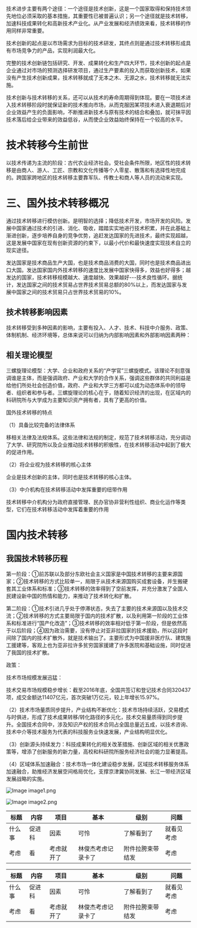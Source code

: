 技术进步主要有两个途径：一个途径是技术创新，这是一个国家取得和保持技术领先地位必须采取的基本措施，其重要性已被普遍认识；另一个途径就是技术转移，加速科技成果转化和高新技术产业化。从产业发展和经济绩效来看，技术转移的作用同样非常重要。

技术创新的起点是以市场需求为目标的技术研发，其终点则是通过技术转移形成具有市场竞争力的产品，实现利润最大化。

完整的技术创新链包括研究、开发、成果转化和生产四大环节，技术创新的起点是企业通过对市场的预测选择研发项目，通过生产要素的投入而获取创新技术，如果没有产生技术创新成果，技术转移就成了无本之木、无源之水，技术转移就无法实施。

技术创新与技术转移的关系，还可以从技术的寿命周期得到体现。要在一项技术进入技术转移阶段时就保证新的技术推向市场，从而克服因某项技术进入衰退期后对企业效益产生的负面影响，不断推进新技术与原有技术的结合和叠加，就可抹平因技术落后给企业带来的效益低谷，从而使企业效益始终保持在一个较高的水平。

# 技术转移今生前世

以技术传递为主流的阶段：古代农业经济社会。受社会条件所限，地区性的技术转移是由商人、游人、工匠、宗教和文化传播等个人零星、散落和有选择性地完成的。跨国家跨地区的技术转移主要靠军队、传教士和商人等人员的流动来实现。

# 三、国外技术转移概况

通过技术转移进行模仿创新。是明智的选择；降低技术开发，市场开发的风险。发展中国家通过技术的引进、消化、吸收，踏踏实实地进行技术积累，并在此基础上渐进创新，逐步培养自身的竞争优势，追赶发达国家的先进技术，最终实现超越，这是发展中国家在现有创新资源的约束下，以最小代价和最快速度实现技术自立的现实途径。

发达国家是技术商品生产大国，也是技术商品消费的大国，同时也是技术商品进出口大国。发达国家国内外技术转移的速度比发展中国家快得多，效益也好得多；越发达的国家，技术转移规模越大、速度越快、效果越好---技术良性循环。据统计，发达国家之间的技术贸易占世界技术贸易总额的80%以上，而发达国家与发展中国家之间的技术贸易只占世界技术贸易的10%。

## 技术转移影响因素

技术转移受到多种因素的影响，主要有投入、人才、技术、科技中介服务、政策、体制机制、经济环境等，总体来说可以归纳为内部影响因素和外部影响因素两种：

## 相关理论模型

三螺旋理论模型：大学、企业和政府关系的“产学官”三螺旋模式。该理论不刻意强调谁是主体，而是强调政府、产业和大学的合作关系，强调这些群体的共同利益是给他们所处社会创造价值，政府、产业和大学三方都可以成为动态体系中的领导者、组织者和参与者。三螺旋理论的核心在于，随着知识经济的出现，在区域内的科研院所与大学成为主要知识资产拥有者，具有了更高的价值。

国外技术转移的特点

（1）具备比较完备的法律体系

移相关法律及法规体系。这些法律和法规的制定，规范了技术转移活动，充分调动了大学、研究院所以及企业推动技术转移的积极性，在技术转移活动中起到了极大的促进作用。

（2）将企业视为技术转移的核心主体

企业是技术创新的主体，同时也是技术转移的核心主体。

（3）中介机构在技术转移活动中发挥重要的纽带作用

技术转移中介机构分为政府直接管理、民办官协非营利性组织、商业化运作等类型，它们在技术转移活动中发挥着重要的作用

# 国内技术转移

## 我国技术转移历程

第一阶段：①前苏联以及部分东欧社会主义国家是中国技术转移的主要来源国家；②技术转移的方式比较单一，局限于从技术来源国购买成套设备，并生搬硬套其工业体系和标准；③技术转移的效率得到了空前发挥，并充分激发了全国人民建设新中国的热情和能力，来推动了技术转化和扩散。

第二阶段：①技术引进几乎处于停滞状态，失去了主要的技术来源国以及技术交流；②技术转移的方式主要局限于国内的技术扩散，以及利用第一阶段的工业体系和标准进行“国产化改造”；③技术转移的效率相对低于第一阶段，但是依然高于以后阶段；④因为政治需要，没有停止对亚非拉国家的技术援助，所以这段时间除了国内的技术扩散外，就是技术输出了。主要形式为中国援非医疗队、建筑施工援建等，客观上也为亚非拉许多贫穷国家援建了许多医院和基础设施，同时促进了我国的技术扩散。

政策：

技术市场规模发展迅猛：

技术交易市场规模稳步增长：截至2016年底，全国共签订和登记技术合同320437项，成交金额达11407亿元，首次突破1万亿元，较上年增长15.97%。

（2）技术市场量质同步提升，产业结构不断优化：技术市场持续活跃，交易模式与时俱进，形成了技术成果转移/转化路径的多元化，技术交易量质得到同步提升。全国技术合同中，涉及知识产权的技术合同占全国总量近五成，以技术咨询、技术中介等技术服务为代表的科技服务业快速发展，产业结构明显优化。

（3）创新源头持续发力：科技成果转化的相关改革措施、创新区域的相关优惠政策等，增添了创新服务的新力量，高校和科研院所服务经济社会的能力显著提高。

（4）区域体系加速融合：技术市场一体化建设稳步发展，区域技术转移服务体系加速融合，助推经济发展空间格局优化，支撑京津冀协同发展、长江一带经济区域发展战略的实施。

![Image image1.png](技术转移-测试2\image1.png)

![Image image2.png](技术转移-测试2\image2.png)

| 标题   | 内容   | 项目     | 基本         | 级别        | 问题    |
| ----- | ----- | ------- | ----------- | ---------- | ------- |
| 什么事  | 促进科  | 因素     | 可怜         | 了解看到了     | 就看见考虑 |
| 考虑   | 看    | 考虑就开了  | 林俊杰考虑记录卡了  | 附件拉胯束带结发  | 考虑    |

| 标题   | 内容   | 项目     | 基本         | 级别        | 问题    |
| ----- | ----- | ------- | ----------- | ---------- | ------- |
| 什么事  | 促进科  | 因素     | 可怜         | 了解看到了     | 就看见考虑 |
| 考虑   | 看    | 考虑就开了  | 林俊杰考虑记录卡了  | 附件拉胯束带结发  | 考虑    |